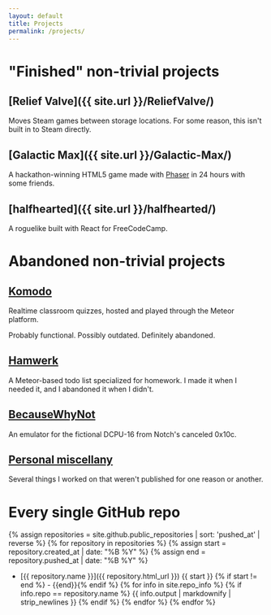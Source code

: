 ```yaml
---
layout: default
title: Projects
permalink: /projects/
---
```

"Finished" non-trivial projects
===============================

[Relief Valve]({{ site.url }}/ReliefValve/)
-------------------------------------------

Moves Steam games between storage locations. For some reason, this isn't built in to Steam directly.

[Galactic Max]({{ site.url }}/Galactic-Max/)
--------------------------------------------

A hackathon-winning HTML5 game made with [Phaser](http://phaser.io) in 24 hours with some friends.

[halfhearted]({{ site.url }}/halfhearted/)
--------------------------------------------

A roguelike built with React for FreeCodeCamp.

Abandoned non-trivial projects
==============================

[Komodo](https://github.com/KamikazeKumquatsLLC/komodo)
-------------------------------------------------------

Realtime classroom quizzes, hosted and played through the Meteor platform.

Probably functional. Possibly outdated. Definitely abandoned.

[Hamwerk](https://github.com/mathphreak/hamwerk)
------------------------------------------------

A Meteor-based todo list specialized for homework. I made it when I needed it, and I abandoned it when I didn't.

[BecauseWhyNot](https://github.com/mathphreak/BecauseWhyNot)
------------------------------------------------------------

An emulator for the fictional DCPU-16 from Notch's canceled 0x10c.

[Personal miscellany](/projects/misc/)
--------------------------------------

Several things I worked on that weren't published for one reason or another.

Every single GitHub repo
========================
{% assign repositories = site.github.public_repositories | sort: 'pushed_at' | reverse %}
{% for repository in repositories %}
  {% assign start = repository.created_at | date: "%B %Y" %}
  {% assign end = repository.pushed_at | date: "%B %Y" %}
  * [{{ repository.name }}]({{ repository.html_url }})
    {{ start }} {% if start != end %} - {{end}}{% endif %}
    {% for info in site.repo_info %}
    {% if info.repo == repository.name %}
    {{ info.output | markdownify | strip_newlines }}
    {% endif %}
    {% endfor %}
{% endfor %}
